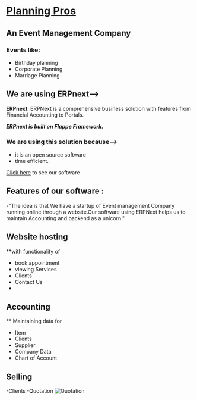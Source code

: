 # [Planning Pros](https://46867a9007f2.ngrok.io/planning-pros)
## An Event Management Company
### Events like:
- Birthday planning
- Corporate Planning
- Marriage Planning

## We are using ERPnext-->
**ERPnext**: ERPNext is a comprehensive business solution with features from Financial Accounting to Portals.

***ERPnext is built on Flappe Framework.***

### We are using this solution because-->
- it is an open source software 
- time efficient. 

[Click here](https://46867a9007f2.ngrok.io/planning-pros) to see our software

## Features of our software :
-"The idea is that We have a startup of Event management Company running online through a website.Our software using ERPNext helps us to maintain Accounting and backend as a unicorn."

## Website hosting
**with functionality of

- book appointment
- viewing Services
- Clients
- Contact Us
- 
## Accounting 
** Maintaining data for
- Item
- Clients 
- Supplier
- Company Data
- Chart of Account

## Selling

-Clients
-Quotation
![Quotation](https://user-images.githubusercontent.com/57444962/110230197-53272280-7f35-11eb-914d-0ca3c8950a5f.png)














